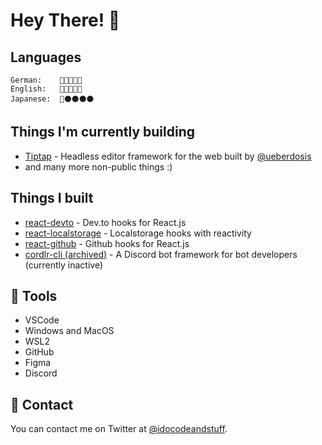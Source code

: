 # Hey There! 🤘

## Languages
```
German:    🔴🔴🔴🔴🔴
English:   🔴🔴🔴🔴🔴
Japanese:  🔴⚫⚫⚫⚫
```

## Things I'm currently building
* [Tiptap](https://github.com/ueberdosis/tiptap) - Headless editor framework for the web built by [@ueberdosis](https://github.com/ueberdosis)
* and many more non-public things :)

## Things I built
* [react-devto](https://github.com/bdbch/react-devto) - Dev.to hooks for React.js
* [react-localstorage](https://github.com/bdbch/react-localstorage) - Localstorage hooks with reactivity
* [react-github](https://github.com/bdbch/react-github) - Github hooks for React.js
* [cordlr-cli (archived)](https://github.com/bdbch/cordlr-cli) - A Discord bot framework for bot developers (currently inactive)

## 🔨 Tools
  * VSCode
  * Windows and MacOS
  * WSL2
  * GitHub
  * Figma
  * Discord
  
## 📝 Contact

You can contact me on Twitter at [@idocodeandstuff](https://twitter.com/idocodeandstuff).
